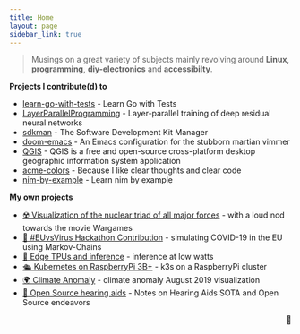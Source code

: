 ```yaml
---
title: Home
layout: page
sidebar_link: true
---
```


> Musings on a great variety of subjects mainly revolving around **Linux**, **programming**, **diy-electronics** and **accessibilty**.

**Projects I contribute(d) to**

-   [learn-go-with-tests](https://github.com/quii/learn-go-with-tests) - Learn Go with Tests
-   [LayerParallelProgramming](https://github.com/steffi7574/LayerParallelLearning) - Layer-parallel training of deep residual neural networks
-   [sdkman](https://sdkman.io) - The Software Development Kit Manager
-   [doom-emacs](https://github.com/hlissner/doom-emacs) - An Emacs configuration for the stubborn martian vimmer
-   [QGIS](https://qgis.org) - QGIS is a free and open-source cross-platform desktop geographic information system application
-   [acme-colors](https://github.com/rscircus/acme-colors) - Because I like clear thoughts and clear code
-   [nim-by-example](https://github.com/flaviut/nim-by-example) - Learn nim by example

**My own projects**

- [☢️ Visualization of the️ nuclear triad of all major forces](https://strangewars.github.io/) - with a loud nod towards the movie Wargames
- [🦠 #EUvsVirus  Hackathon Contribution](https://eusim.github.io) - simulating COVID-19 in the EU using Markov-Chains
- [🤖 Edge TPUs and inference](https://rscircus.github.io/2020/01/25/coral-ai-edge.html) - inference at low watts
- [🛳️ Kubernetes on RaspberryPi 3B+](https://rscircus.github.io/2020/01/21/tinker-kubecloud.html) - k3s on a RaspberryPi cluster
- [🌍 Climate Anomaly](https://rscircus.github.io/pages/climate_anomaly) - climate anomaly August 2019 visualization
- [🦻 Open Source hearing aids](https://rscircus.github.io/pages/open-source-hearing-aids.html) - Notes on Hearing Aids SOTA and Open Source endeavors

<p style="text-align: right">🖤</p>
